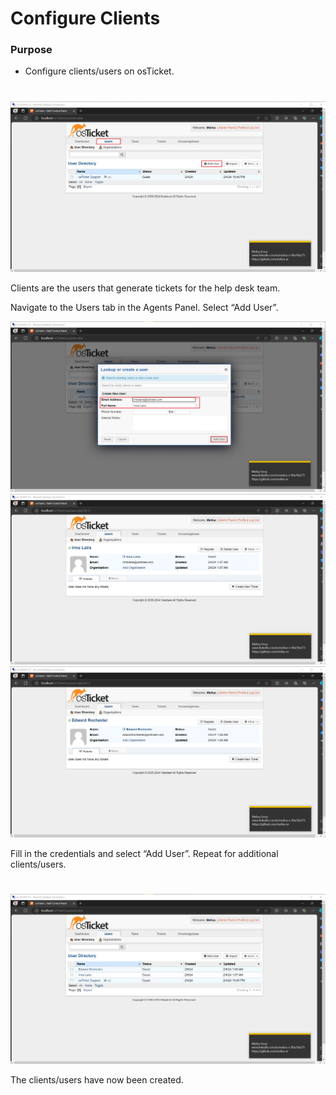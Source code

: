# Configure Clients

<h3>Purpose</h3>

- Configure clients/users on osTicket.

#
<img src="https://raw.githubusercontent.com/melisaaaaaaaaa-er/osticket-images/main/57.png"/>

Clients are the users that generate tickets for the help desk team.

Navigate to the Users tab in the Agents Panel. Select “Add User”.

<img src="https://raw.githubusercontent.com/melisaaaaaaaaa-er/osticket-images/main/58.png"/>
<img src="https://raw.githubusercontent.com/melisaaaaaaaaa-er/osticket-images/main/59.png"/>
<img src="https://raw.githubusercontent.com/melisaaaaaaaaa-er/osticket-images/main/60.png"/>

Fill in the credentials and select “Add User”.
Repeat for additional clients/users.

#
<img src="https://raw.githubusercontent.com/melisaaaaaaaaa-er/osticket-images/main/61.png"/>

The clients/users have now been created.
